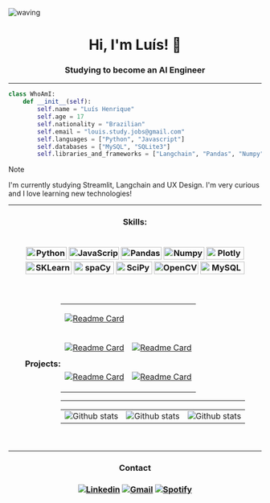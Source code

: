  ![waving](https://capsule-render.vercel.app/api?type=waving&height=200&text=Luís%20Henrique&fontAlignY=40&color=0:00c8ff,100:1467ff,ffcff&fontColor=fff)

<h1 align="center">Hi, I'm Luís! 👋</h1>
<h3 align="center">Studying to become an AI Engineer</h3>

----

```python
class WhoAmI:
    def __init__(self):
        self.name = "Luís Henrique"
        self.age = 17
        self.nationality = "Brazilian"
        self.email = "louis.study.jobs@gmail.com"
        self.languages = ["Python", "Javascript"]
        self.databases = ["MySQL", "SQLite3"]
        self.libraries_and_frameworks = ["Langchain", "Pandas", "Numpy", "Matplotlib", "Seaborn", "Plotly", "Scikit-Learn", "SpaCy", "OpenCV", "SciPy"]
```

> [!NOTE]
> I'm currently studying Streamlit, Langchain and UX Design. I'm very curious and I love learning new technologies! 

----
  
<h3 align="center">Skills:<h3/>
<div align="center" style="display: flex; flex-wrap: wrap; justify-content: center; align-items: center;">

<p>
 <img height=25px width=81px alt="Python" src="https://img.shields.io/badge/-Python-0e5e9c?style=flat-square&logo=python&logoColor=white"/>
 <img height=25px width=100px alt="JavaScript" src="https://img.shields.io/badge/-Javascript-eead2d?style=flat-square&logo=javascript&logoColor=white"/>
 <img height=25px width=81px alt="Pandas" src="https://img.shields.io/badge/-Pandas-d11515?style=flat-square&logo=pandas&logoColor=white"/>
 <img height=25px width=81px alt="Numpy" src="https://img.shields.io/badge/-Numpy-357be6?style=flat-square&logo=numpy&logoColor=white"/>
 <img height=25px width=75px alt="Plotly" src="https://img.shields.io/badge/-Plotly-0f7d61?style=flat-square&logo=plotly&logoColor=white"/>
 <img height=25px width=92px alt="SKLearn" src="https://img.shields.io/badge/-SKLearn-db750f?style=flat-square&logo=scikitlearn&logoColor=white"/>
 <img height=25px width=80px alt="spaCy" src="https://img.shields.io/badge/-spaCy-0795b5?style=flat-square&logo=spacy&logoColor=white"/>
 <img height=25px width=72px alt="SciPy" src="https://img.shields.io/badge/-SciPy-2926d4?style=flat-square&logo=scipy&logoColor=white"/>
 <img height=25px width=88px alt="OpenCV" src="https://img.shields.io/badge/-OpenCV-0049f4?style=flat-square&logo=opencv&logoColor=white"/>
 <img height=25px width=88px alt="MySQL" src="https://img.shields.io/badge/-MySQL-153273?style=flat-square&logo=mysql&logoColor=white"/>
</p>

----

<h4 align="center">Projects:<h4/>

<table>
 <tr>
  <td>   
   
   [![Readme Card](https://github-readme-stats.vercel.app/api/pin/?username=louuispy&repo=Chatbot-with-PDF-reader&theme=blue_navy)](https://github.com/louuispy/Chatbot-with-PDF-reader)
   
 </td>
 <td>
  
 <tr>
  <td>   
   
   [![Readme Card](https://github-readme-stats.vercel.app/api/pin/?username=louuispy&repo=Deteccao-de-Objetos-em-Videos&theme=blue_navy)](https://github.com/louuispy/Deteccao-de-Objetos-em-Videos)
   
 </td>
 <td>
  
   [![Readme Card](https://github-readme-stats.vercel.app/api/pin/?username=louuispy&repo=NLP-Analise-de-Sentimentos&theme=blue_navy)](https://github.com/louuispy/NLP-Analise-de-Sentimentos)
   
  </td>
 </tr>
 
 <tr>
 <td>
  
   [![Readme Card](https://github-readme-stats.vercel.app/api/pin/?username=louuispy&repo=Automatizacao-Excluir-Repositorios-GitHub&theme=blue_navy)](https://github.com/louuispy/Automatizacao-Excluir-Repositorios-GitHub)
   
  </td>

 

 <td>
  
   [![Readme Card](https://github-readme-stats.vercel.app/api/pin/?username=louuispy&repo=Dashboard-Analise-de-Vendas&theme=blue_navy)](https://github.com/louuispy/Dashboard-Analise-de-Vendas)
   
  </td>
 </tr>


</table>

----

<table>
    <tr>
        <td align="center">
            <img
                align="center"
                src="https://github-readme-stats.vercel.app/api/top-langs?username=louuispy&show_icons=true&locale=en&layout=compact&theme=blue_navy"
                alt="Github stats"
            />
        </td>
        <td align="center">
            <img
                align="center"
                src="https://github-readme-stats.vercel.app/api?username=louuispy&show_icons=true&locale=en&theme=blue_navy" alt="Github stats"
            />
        </td>
        <td align="center">
            <img
                align="center"
                src="https://github-readme-streak-stats.herokuapp.com/?user=louuispy&theme=blue_navy"
                alt="Github stats"
            />
        </td>
    </tr>
</table>

 
</div>

----

<h3 align="center">Contact<h3>
<div align="center">

[![Linkedin](https://img.shields.io/badge/LinkedIn-0077B5?style=for-the-badge&logo=linkedin&logoColor=white
)](https://www.linkedin.com/in/luishenrique-ia/)
[![Gmail](https://img.shields.io/badge/Gmail-D14836?style=for-the-badge&logo=gmail&logoColor=white
)](mailto:louis.study.jobs.t.2018@gmail.com)
[![Spotify](https://img.shields.io/badge/Spotify-1ED760?&style=for-the-badge&logo=spotify&logoColor=white
)](https://open.spotify.com/user/317bcbkfok4hrzsp4zp4lg2yhi4y?si=4fc386b3717d4469)

</div>
